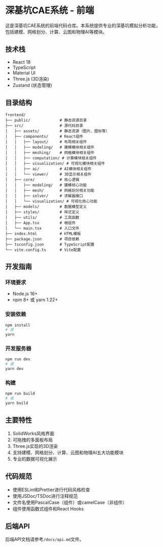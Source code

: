 # 深基坑CAE系统 - 前端

这是深基坑CAE系统的前端代码仓库。本系统提供专业的深基坑模拟分析功能，包括建模、网格划分、计算、云图和物理AI等模块。

## 技术栈

- React 18
- TypeScript
- Material UI
- Three.js (3D渲染)
- Zustand (状态管理)

## 目录结构

```
frontend/
├── public/             # 静态资源目录
├── src/                # 源代码目录
│   ├── assets/         # 静态资源（图片、图标等）
│   ├── components/     # React组件
│   │   ├── layout/     # 布局相关组件
│   │   ├── modeling/   # 建模模块相关组件
│   │   ├── meshing/    # 网格模块相关组件
│   │   ├── computation/ # 计算模块相关组件
│   │   ├── visualization/ # 可视化模块相关组件
│   │   ├── ai/         # AI模块相关组件
│   │   └── viewer/     # 3D显示相关组件
│   ├── core/           # 核心逻辑
│   │   ├── modeling/   # 建模核心功能
│   │   ├── mesh/       # 网格划分相关功能
│   │   ├── solver/     # 求解器接口
│   │   └── visualization/ # 可视化核心功能
│   ├── models/         # 数据模型定义
│   ├── styles/         # 样式定义
│   ├── utils/          # 工具函数
│   ├── App.tsx         # 根组件
│   └── main.tsx        # 入口文件
├── index.html          # HTML模板
├── package.json        # 项目依赖
├── tsconfig.json       # TypeScript配置
└── vite.config.ts      # Vite配置
```

## 开发指南

### 环境要求

- Node.js 16+
- npm 8+ 或 yarn 1.22+

### 安装依赖

```bash
npm install
# 或
yarn
```

### 开发服务器

```bash
npm run dev
# 或
yarn dev
```

### 构建

```bash
npm run build
# 或
yarn build
```

## 主要特性

1. SolidWorks风格界面
2. 可拖拽的多面板布局
3. Three.js实现的3D渲染
4. 支持建模、网格划分、计算、云图和物理AI五大功能模块
5. 专业的数据可视化展示

## 代码规范

- 使用ESLint和Prettier进行代码风格检查
- 使用JSDoc/TSDoc进行注释规范
- 文件名使用PascalCase（组件）或camelCase（非组件）
- 组件使用函数式组件和React Hooks

## 后端API

后端API文档请参考`/docs/api.md`文件。 